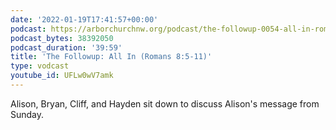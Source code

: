 ```yaml
---
date: '2022-01-19T17:41:57+00:00'
podcast: https://arborchurchnw.org/podcast/the-followup-0054-all-in-romans-8-5-11-.mp3
podcast_bytes: 38392050
podcast_duration: '39:59'
title: 'The Followup: All In (Romans 8:5-11)'
type: vodcast
youtube_id: UFLw0wV7amk
---
```


Alison, Bryan, Cliff, and Hayden sit down to discuss Alison's message from Sunday.